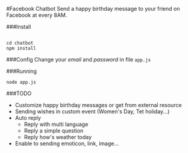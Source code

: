 #Facebook Chatbot
Send a happy birthday message to your friend on Facebook at every 8AM.

###Install

```

cd chatbot
npm install
```

###Config
Change your *email* and *password* in file `app.js`

###Running

```
node app.js
```

###TODO

* Customize happy birthday messages or get from external resource
* Sending wishes in custom event (Women's Day, Tet holiday...)
* Auto reply
    * Reply with multi language
    * Reply a simple question
    * Reply how's weather today
* Enable to sending emoticon, link, image...

